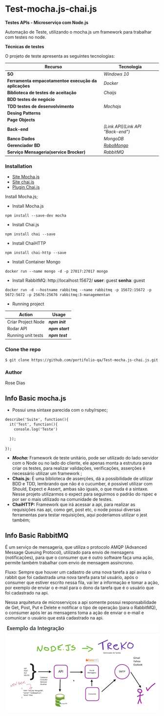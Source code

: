 # Test-mocha.js-chai.js

**Testes APIs - Microserviço com Node.js**

Automação de Teste, utilizando o mocha.js um framework para trabalhar com testes no node.

**Técnicas de testes**

O projeto de teste apresenta as seguintes tecnologias:

| Recurso                                                        | Tecnologia                                            |
| -------------------------------------------------------------- | ----------------------------------------------------- |
| **SO**                                                   | *Windows 10*                                        |
| **Ferramenta empacotamentoe execução da aplicações** | *Docker*                                            |
| **Biblioteca de testes de aceitação**                  | *Chaijs*                                            |
| **BDD testes de negócio**                               |                                                       |
| **TDD testes de desenvolvimento**                        | *Mochajs*                                           |
| **Desing Patterns**                                      |                                                       |
| **Page Objects**                                         |                                                       |
| **Back-end**                                             | *[Link API](Link API "Back-end")*                         |
| **Banco Dados**                                          | *MongoDB*                                           |
| **Gerenciador BD**                                       | *[RoboMongo](https://robomongo.org/ "Gerenciador de BD")* |
| **Serviço Mensageria(service Brocker)**                 | *RabbitMQ*                                          |

### Installation

* [Site Mocha.js](https://mochajs.org "Documentation")
* [Site chai.js](https://www.chaijs.com "Documetation")
* [Plugin Chai.js](https://www.chaijs.com/plugins/chai-http "Plugin")

Install Mocha.js;

* Install Mocha.js

```shell
npm install --save-dev mocha
```

* Install Chai.js

```shell
npm install chai --save
```

* Install ChaiHTTP

```shell
npm install chai-http --save
```

* Install Container Mongo

```shell
docker run --name mongo -d -p 27017:27017 mongo
```

* Install RabbitMQ: http://localhost:15672/ **user**: guest **senha**: guest

```shell
docker run -d --hostname rabbitmq --name rabbitmq -p 15672:15672 -p 5672:5672 -p 25676:25676 rabbitmq:3-managementan
```

* Running project

| Action             | Usage                   |
| ------------------ | ----------------------- |
| Criar Project Node | ***npm init***  |
| Rodar API          | ***npm start*** |
| Running unit tests | ***npm test***  |

### Clone the repo

```shell
$ git clone https://github.com/portifolio-qa/Test-mocha.js-chai.js.git
```

### Author

Rose Dias

## Info Basic mocha.js

* Possui uma sintaxe parecida com o ruby/rspec;

```
describe('Suite', function(){
  it('Test', function(){
    console.log('Teste')
  
  });
  
});
```

* ***Mocha:*** Framework de teste unitário, pode ser utilizado do lado servidor com o Node ou no lado do cliente, ele apenas monta a estrutura para criar os testes, para realizar validações, verificações, asserções é necessário utilizar um framework ;
* **Chais.js:** É uma biblioteca de asserções,  dá a possibilidade de utilizar BDD e TDD, lembrando que não é o cucumber, é possivel utilizar com Should, Expect e Assert, ambas são iguais, o que muda é a sintaxe. Nesse projeto utilizarmos  o expect para seguirmos o padrão do rspec e por ser o mais utilizado na comunidade de testes.
* **ChaiHTTP:** Framework que irá acessar a api, para realizar as requisições nas api, como get, post etc, o node possui diversas ferramentas para testar requisições, aqui poderiamos utilizar o jest também;

## Info Basic RabbitMQ

É um serviço de mensageria, que utiliza o protocolo AMQP (Advanced Message Queuing Protocol), utilizado para envio de mensagens (notificações), para que o consumer que é outro software faça uma ação, permite também trabalhar com envio de mensagem assíncrono.

Fluxo: Sempre que houver um cadastro de uma nova tarefa a api avisa o rabbit que foi cadastrada uma nova tarefa para tal usuário, após o consumer que estiver escrito nessa fila, vai ler a informação e tomar a ação, por exemplo de enviar o e-mail para o dono da tarefa que é o usuário que foi cadastrado na api.

Nessa arquitetura de microserviços a api somente possui responsabilidade de Get, Post, Put e Delete e notificar o tipo de operação (para o RabbitMQ), o consumer após ler as mensagens toma a ação de enviar o e-mail e comunicar o usuário que está cadastrado na api.

![arquitetura-project.png](image/README/arquitetura-project.png)
